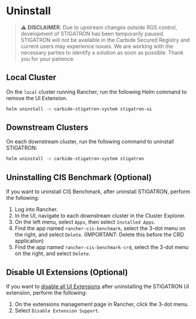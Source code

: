 # Uninstall

>:warning: **DISCLAIMER**: Due to upstream changes outside RGS control, development of STIGATRON has been temporarily paused. STIGATRON will not be available in the Carbide Secured Registry and current users may experience issues. We are working with the necessary parties to identify a solution as soon as possible. Thank you for your patience.

## Local Cluster

On the `local` cluster running Rancher, run the following Helm command to remove the UI Extension.

```bash
helm uninstall -n carbide-stigatron-system stigatron-ui
```

## Downstream Clusters

On each downstream cluster, run the following command to uninstall STIGATRON:

```bash
helm uninstall -n carbide-stigatron-system stigatron
```

## Uninstalling CIS Benchmark (Optional)

If you want to uninstall CIS Benchmark, after uninstall STIGATRON, perform the following:

1. Log into Rancher.
2. In the UI, navigate to each downstream cluster in the Cluster Explorer.
3. On the left menu, select `Apps`, then select `Installed Apps`.
4. Find the app named `rancher-cis-benchmark`, select the 3-dot menu on the right, and select `Delete`. (IMPORTANT: Delete this before the CRD application)
5. Find the app named `rancher-cis-benchmark-crd`, select the 3-dot menu on the right, and select `Delete`.

## Disable UI Extensions (Optional)

If you want to [disable all UI Extensions](https://ranchermanager.docs.rancher.com/integrations-in-rancher/rancher-extensions#uninstalling-extensions) after uninstalling the STIGATRON UI extension, perform the following:

1. On the extensions management page in Rancher, click the 3-dot menu. 
2. Select `Disable Extension Support`.
